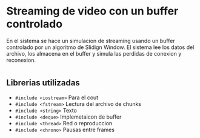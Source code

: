 # Streaming de video con un buffer controlado
En el sistema se hace un simulacion de streaming usando un buffer controlado por un algoritmo de Slidign Window. El sistema lee los datos del archivo, los almacena en el buffer y simula las perdidas de conexion y reconexion.

#

## Librerias utilizadas
- `#include <iostream>`           Para el cout
- `#include <fstream>`            Lectura del archivo de chunks
- `#include <string>`             Texto
- `#include <deque>`              Implemetaicon de buffer
- `#include <thread>`             Red o reproduccion
- `#include <chrono>`             Pausas entre frames

